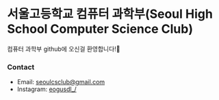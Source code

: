 # 서울고등학교 컴퓨터 과학부(Seoul High School Computer Science Club)
컴퓨터 과학부 github에 오신걸 환영합니다!👏
### Contact
- Email: seoulcsclub@gmail.com
- Instagram: [eogusdl_/](https://www.instagram.com/eogusdl_/)
